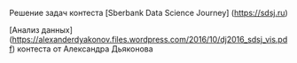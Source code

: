 Решение задач контеста [Sberbank Data Science Journey] (https://sdsj.ru)


[Анализ данных] (https://alexanderdyakonov.files.wordpress.com/2016/10/dj2016_sdsj_vis.pdf) контеста от Александра Дьяконова 
